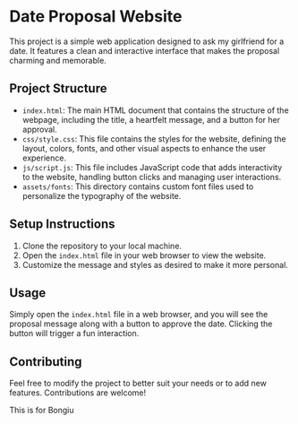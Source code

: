 # Date Proposal Website

This project is a simple web application designed to ask my girlfriend for a date. It features a clean and interactive interface that makes the proposal charming and memorable.

## Project Structure

- `index.html`: The main HTML document that contains the structure of the webpage, including the title, a heartfelt message, and a button for her approval.
- `css/style.css`: This file contains the styles for the website, defining the layout, colors, fonts, and other visual aspects to enhance the user experience.
- `js/script.js`: This file includes JavaScript code that adds interactivity to the website, handling button clicks and managing user interactions.
- `assets/fonts`: This directory contains custom font files used to personalize the typography of the website.

## Setup Instructions

1. Clone the repository to your local machine.
2. Open the `index.html` file in your web browser to view the website.
3. Customize the message and styles as desired to make it more personal.

## Usage

Simply open the `index.html` file in a web browser, and you will see the proposal message along with a button to approve the date. Clicking the button will trigger a fun interaction.

## Contributing

Feel free to modify the project to better suit your needs or to add new features. Contributions are welcome!

This is for Bongiu